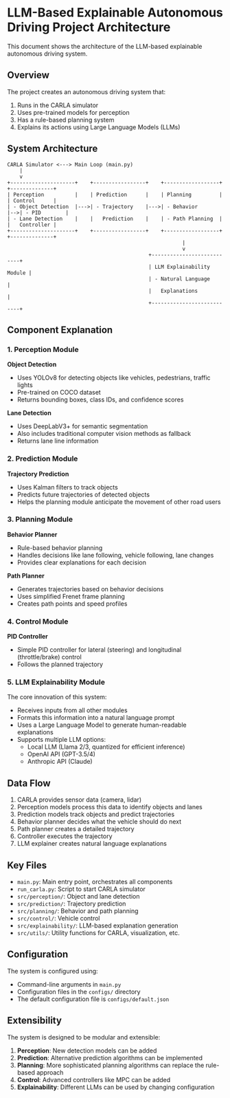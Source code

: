 # LLM-Based Explainable Autonomous Driving Project Architecture

This document shows the architecture of the LLM-based explainable autonomous driving system.

## Overview

The project creates an autonomous driving system that:
1. Runs in the CARLA simulator
2. Uses pre-trained models for perception
3. Has a rule-based planning system
4. Explains its actions using Large Language Models (LLMs)

## System Architecture

```
CARLA Simulator <---> Main Loop (main.py)
    |
    v
+---------------------+    +-----------------+    +------------------+   +--------------+
| Perception          |    | Prediction      |    | Planning         |   | Control      |
| - Object Detection  |--->| - Trajectory    |--->| - Behavior       |-->| - PID        |
| - Lane Detection    |    |   Prediction    |    | - Path Planning  |   |   Controller |
+---------------------+    +-----------------+    +------------------+   +--------------+
                                                         |
                                                         v
                                              +---------------------------+
                                              | LLM Explainability Module |
                                              | - Natural Language        |
                                              |   Explanations            |
                                              +---------------------------+
```

## Component Explanation

### 1. Perception Module

**Object Detection**
- Uses YOLOv8 for detecting objects like vehicles, pedestrians, traffic lights
- Pre-trained on COCO dataset
- Returns bounding boxes, class IDs, and confidence scores

**Lane Detection**
- Uses DeepLabV3+ for semantic segmentation
- Also includes traditional computer vision methods as fallback
- Returns lane line information

### 2. Prediction Module

**Trajectory Prediction**
- Uses Kalman filters to track objects
- Predicts future trajectories of detected objects
- Helps the planning module anticipate the movement of other road users

### 3. Planning Module

**Behavior Planner**
- Rule-based behavior planning
- Handles decisions like lane following, vehicle following, lane changes
- Provides clear explanations for each decision

**Path Planner**
- Generates trajectories based on behavior decisions
- Uses simplified Frenet frame planning
- Creates path points and speed profiles

### 4. Control Module

**PID Controller**
- Simple PID controller for lateral (steering) and longitudinal (throttle/brake) control
- Follows the planned trajectory

### 5. LLM Explainability Module

The core innovation of this system:

- Receives inputs from all other modules
- Formats this information into a natural language prompt
- Uses a Large Language Model to generate human-readable explanations
- Supports multiple LLM options:
  - Local LLM (Llama 2/3, quantized for efficient inference)
  - OpenAI API (GPT-3.5/4)
  - Anthropic API (Claude)

## Data Flow

1. CARLA provides sensor data (camera, lidar)
2. Perception models process this data to identify objects and lanes
3. Prediction models track objects and predict trajectories
4. Behavior planner decides what the vehicle should do next
5. Path planner creates a detailed trajectory
6. Controller executes the trajectory
7. LLM explainer creates natural language explanations

## Key Files

- `main.py`: Main entry point, orchestrates all components
- `run_carla.py`: Script to start CARLA simulator
- `src/perception/`: Object and lane detection
- `src/prediction/`: Trajectory prediction
- `src/planning/`: Behavior and path planning
- `src/control/`: Vehicle control
- `src/explainability/`: LLM-based explanation generation
- `src/utils/`: Utility functions for CARLA, visualization, etc.

## Configuration

The system is configured using:
- Command-line arguments in `main.py`
- Configuration files in the `configs/` directory
- The default configuration file is `configs/default.json`

## Extensibility

The system is designed to be modular and extensible:

1. **Perception**: New detection models can be added
2. **Prediction**: Alternative prediction algorithms can be implemented
3. **Planning**: More sophisticated planning algorithms can replace the rule-based approach
4. **Control**: Advanced controllers like MPC can be added
5. **Explainability**: Different LLMs can be used by changing configuration 